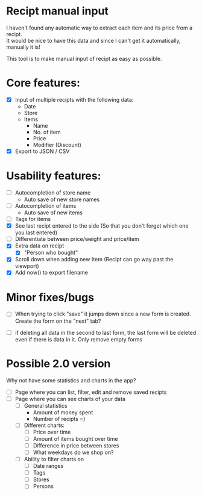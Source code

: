 # Recipt manual input

I haven't found any automatic way to extract each item and its price from a recipt.  
It would be nice to have this data and since I can't get it automatically, manually it is!  

This tool is to make manual input of recipt as easy as possible.

# Core features:
 - [x] Input of multiple recipts with the following data:
   - Date
   - Store
   - Items
   	 - Name
   	 - No. of item
   	 - Price
   	 - Modifier (Discount) 
 - [x] Export to JSON / CSV

# Usability features:
 - [ ] Autocompletion of store name
   - Auto save of new store names
 - [ ] Autocompletion of items
   - Auto save of new items
 - [ ] Tags for items
 - [x] See last recipt entered to the side (So that you don't forget which one you last entered)
 - [ ] Differentiate between price/weight and price/item
 - [x] Extra data on recipt
   - [x] "Person who bought"
 - [X] Scroll down when adding new Item (Recipt can go way past the viewport)
 - [X] Add now() to export filename

# Minor fixes/bugs
 - [ ] When trying to click "save" it jumps down since a new form is created. Create the form on the "next" tab?
 - [ ] if deleting all data in the second to last form, the last form will be deleted even if there is data in it. Only remove empty forms


# Possible 2.0 version
Why not have some statistics and charts in the app?

 - [ ] Page where you can list, filter, edit and remove saved recipts
 - [ ] Page where you can see charts of your data
   - [ ] General statistics
     - Amount of money spent
     - Number of recipts =)
   - [ ] Different charts:
     - [ ] Price over time
     - [ ] Amount of items bought over time
     - [ ] Difference in price between stores
     - [ ] What weekdays do we shop on?
   - [ ] Ability to filter charts on
     - [ ] Date ranges
     - [ ] Tags
     - [ ] Stores
     - [ ] Persons